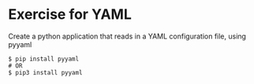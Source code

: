 # Exercise for YAML
Create a python application that reads in a YAML configuration file, using pyyaml
```
$ pip install pyyaml
# OR
$ pip3 install pyyaml
```
